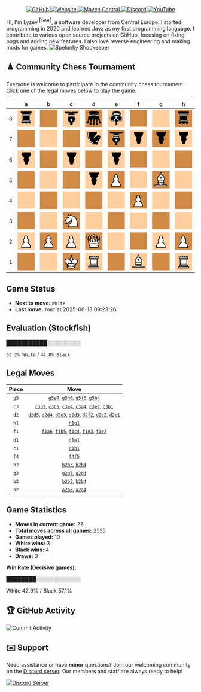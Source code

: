 <div align="center">
    <a href="https://github.com/Lyzev">
        <img src="https://wsrv.nl/?url=https://cdn.jsdelivr.net/npm/@intergrav/devins-badges@3.2.0/assets/cozy-minimal/available/github_vector.svg&w=64&h=64" alt="GitHub">
    </a>
    <a href="https://lyzev.dev">
        <img src="https://wsrv.nl/?url=https://cdn.jsdelivr.net/npm/@intergrav/devins-badges@3.2.0/assets/cozy-minimal/documentation/website_vector.svg&w=64&h=64" alt="Website">
    </a>
    <a href="https://central.sonatype.com/namespace/dev.lyzev.api">
        <img src="https://wsrv.nl/?url=https://cdn.jsdelivr.net/npm/@intergrav/devins-badges@3.2.0/assets/cozy-minimal/available/maven-central_vector.svg&w=64&h=64" alt="Maven Central">
    </a>
    <a href="https://lyzev.dev/discord">
        <img src="https://wsrv.nl/?url=https://cdn.jsdelivr.net/npm/@intergrav/devins-badges@3/assets/cozy-minimal/social/discord-plural_vector.svg&w=64&h=64" alt="Discord">
    </a>
    <a href="https://www.youtube.com/@lyzev">
        <img src="https://wsrv.nl/?url=https://cdn.jsdelivr.net/npm/@intergrav/devins-badges@3.2.0/assets/cozy-minimal/social/youtube-singular_vector.svg&w=64&h=64" alt="YouTube">
    </a>
</div>

[//]: # (23, 08 Mon 2021, 20:00:00)

Hi, I'm Lyzev <sup>⎡Бен⎤</sup>, a software developer from Central Europe. I started programming in 2020 and learned Java as my first programming language. I contribute to various open source projects on GitHub, focusing on fixing bugs and adding new features. I also love reverse engineering and making mods for games. ![Spelunky Shopkeeper](https://static.wikia.nocookie.net/spelunky/images/c/cd/Shopkeeper_HD.png/revision/latest/scale-to-height-down/18)

## :chess_pawn: Community Chess Tournament

Everyone is welcome to participate in the community chess tournament.
Click one of the legal moves below to play the game.

|   | a | b | c | d | e | f | g | h |
|---|---|---|---|---|---|---|---|---|
| 8 | ![r](chess/assets/img/light/black/down/tower.svg) | ![Square](chess/assets/img/dark/square.svg) | ![b](chess/assets/img/light/black/down/bishop.svg) | ![q](chess/assets/img/dark/black/down/queen.svg) | ![k](chess/assets/img/light/black/down/king.svg) | ![Square](chess/assets/img/dark/square.svg) | ![Square](chess/assets/img/light/square.svg) | ![r](chess/assets/img/dark/black/down/tower.svg) |
| 7 | ![Square](chess/assets/img/dark/square.svg) | ![Square](chess/assets/img/light/square.svg) | ![Square](chess/assets/img/dark/square.svg) | ![n](chess/assets/img/light/black/down/horse.svg) | [![b](chess/assets/img/dark/black/down/bishop.svg)](https://github.com/Lyzev/Lyzev/issues/new?title=chess%7Cg5e7&body=Click+%27Create%27+to+submit+this+move.) | ![p](chess/assets/img/light/black/down/pawn.svg) | ![p](chess/assets/img/dark/black/down/pawn.svg) | ![p](chess/assets/img/light/black/down/pawn.svg) |
| 6 | [![p](chess/assets/img/light/black/down/pawn.svg)](https://github.com/Lyzev/Lyzev/issues/new?title=chess%7Cf1a6&body=Click+%27Create%27+to+submit+this+move.) | ![Square](chess/assets/img/dark/square.svg) | ![p](chess/assets/img/light/black/down/pawn.svg) | ![Square](chess/assets/img/dark/square.svg) | ![p](chess/assets/img/light/black/down/pawn.svg) | [![Square](chess/assets/img/dark/square.svg)](https://github.com/Lyzev/Lyzev/issues/new?title=chess%7Cg5f6&body=Click+%27Create%27+to+submit+this+move.) | ![Square](chess/assets/img/light/square.svg) | [![Square](chess/assets/img/dark/square.svg)](https://github.com/Lyzev/Lyzev/issues/new?title=chess%7Cg5h6&body=Click+%27Create%27+to+submit+this+move.) |
| 5 | ![Square](chess/assets/img/dark/square.svg) | ![Square](chess/assets/img/light/square.svg) | ![Square](chess/assets/img/dark/square.svg) | ![p](chess/assets/img/light/black/down/pawn.svg) | ![P](chess/assets/img/dark/white/up/pawn.svg) | [![Square](chess/assets/img/light/square.svg)](https://github.com/Lyzev/Lyzev/issues/new?title=chess%7Cf4f5&body=Click+%27Create%27+to+submit+this+move.) | ![B](chess/assets/img/dark/white/up/bishop.svg) | ![Square](chess/assets/img/light/square.svg) |
| 4 | ![Square](chess/assets/img/light/square.svg) | [![Square](chess/assets/img/dark/square.svg)](https://github.com/Lyzev/Lyzev/issues/new?title=chess%7Cb2b4&body=Click+%27Create%27+to+submit+this+move.) | [![Square](chess/assets/img/light/square.svg)](https://github.com/Lyzev/Lyzev/issues/new?title=chess%7Cf1c4&body=Click+%27Create%27+to+submit+this+move.) | [![Square](chess/assets/img/dark/square.svg)](https://github.com/Lyzev/Lyzev/issues/new?title=chess%7Cd2d4&body=Click+%27Create%27+to+submit+this+move.) | [![Square](chess/assets/img/light/square.svg)](https://github.com/Lyzev/Lyzev/issues/new?title=chess%7Cc3e4&body=Click+%27Create%27+to+submit+this+move.) | ![P](chess/assets/img/dark/white/up/pawn.svg) | [![Square](chess/assets/img/light/square.svg)](https://github.com/Lyzev/Lyzev/issues/new?title=chess%7Cg2g4&body=Click+%27Create%27+to+submit+this+move.) | ![Square](chess/assets/img/dark/square.svg) |
| 3 | [![Square](chess/assets/img/dark/square.svg)](https://github.com/Lyzev/Lyzev/issues/new?title=chess%7Ca2a3&body=Click+%27Create%27+to+submit+this+move.) | [![Square](chess/assets/img/light/square.svg)](https://github.com/Lyzev/Lyzev/issues/new?title=chess%7Cb2b3&body=Click+%27Create%27+to+submit+this+move.) | ![N](chess/assets/img/dark/white/up/horse.svg) | ![Square](chess/assets/img/light/square.svg) | [![Square](chess/assets/img/dark/square.svg)](https://github.com/Lyzev/Lyzev/issues/new?title=chess%7Cd2e3&body=Click+%27Create%27+to+submit+this+move.) | ![Square](chess/assets/img/light/square.svg) | [![Square](chess/assets/img/dark/square.svg)](https://github.com/Lyzev/Lyzev/issues/new?title=chess%7Cg2g3&body=Click+%27Create%27+to+submit+this+move.) | [![Square](chess/assets/img/light/square.svg)](https://github.com/Lyzev/Lyzev/issues/new?title=chess%7Ch2h3&body=Click+%27Create%27+to+submit+this+move.) |
| 2 | ![P](chess/assets/img/light/white/up/pawn.svg) | ![P](chess/assets/img/dark/white/up/pawn.svg) | ![P](chess/assets/img/light/white/up/pawn.svg) | ![Q](chess/assets/img/dark/white/up/queen.svg) | ![Square](chess/assets/img/light/square.svg) | [![Square](chess/assets/img/dark/square.svg)](https://github.com/Lyzev/Lyzev/issues/new?title=chess%7Cd2f2&body=Click+%27Create%27+to+submit+this+move.) | ![P](chess/assets/img/light/white/up/pawn.svg) | ![P](chess/assets/img/dark/white/up/pawn.svg) |
| 1 | ![Square](chess/assets/img/dark/square.svg) | ![Square](chess/assets/img/light/square.svg) | ![K](chess/assets/img/dark/white/up/king.svg) | ![R](chess/assets/img/light/white/up/tower.svg) | ![Square](chess/assets/img/dark/square.svg) | ![B](chess/assets/img/light/white/up/bishop.svg) | [![Square](chess/assets/img/dark/square.svg)](https://github.com/Lyzev/Lyzev/issues/new?title=chess%7Ch1g1&body=Click+%27Create%27+to+submit+this+move.) | ![R](chess/assets/img/light/white/up/tower.svg) |

## Game Status

- **Next to move:** `White`
- **Last move:** `f6d7` at 2025-06-13 09:23:26

## Evaluation (Stockfish)

███████████░░░░░░░░░

`55.2% White` / `44.8% Black`

## Legal Moves

| **Piece** | **Move** |
|:---------:|:--------:|
| `g5` | [`g5e7`](https://github.com/Lyzev/Lyzev/issues/new?title=chess%7Cg5e7&body=Click+%27Create%27+to+submit+this+move.), [`g5h6`](https://github.com/Lyzev/Lyzev/issues/new?title=chess%7Cg5h6&body=Click+%27Create%27+to+submit+this+move.), [`g5f6`](https://github.com/Lyzev/Lyzev/issues/new?title=chess%7Cg5f6&body=Click+%27Create%27+to+submit+this+move.), [`g5h4`](https://github.com/Lyzev/Lyzev/issues/new?title=chess%7Cg5h4&body=Click+%27Create%27+to+submit+this+move.) |
| `c3` | [`c3d5`](https://github.com/Lyzev/Lyzev/issues/new?title=chess%7Cc3d5&body=Click+%27Create%27+to+submit+this+move.), [`c3b5`](https://github.com/Lyzev/Lyzev/issues/new?title=chess%7Cc3b5&body=Click+%27Create%27+to+submit+this+move.), [`c3e4`](https://github.com/Lyzev/Lyzev/issues/new?title=chess%7Cc3e4&body=Click+%27Create%27+to+submit+this+move.), [`c3a4`](https://github.com/Lyzev/Lyzev/issues/new?title=chess%7Cc3a4&body=Click+%27Create%27+to+submit+this+move.), [`c3e2`](https://github.com/Lyzev/Lyzev/issues/new?title=chess%7Cc3e2&body=Click+%27Create%27+to+submit+this+move.), [`c3b1`](https://github.com/Lyzev/Lyzev/issues/new?title=chess%7Cc3b1&body=Click+%27Create%27+to+submit+this+move.) |
| `d2` | [`d2d5`](https://github.com/Lyzev/Lyzev/issues/new?title=chess%7Cd2d5&body=Click+%27Create%27+to+submit+this+move.), [`d2d4`](https://github.com/Lyzev/Lyzev/issues/new?title=chess%7Cd2d4&body=Click+%27Create%27+to+submit+this+move.), [`d2e3`](https://github.com/Lyzev/Lyzev/issues/new?title=chess%7Cd2e3&body=Click+%27Create%27+to+submit+this+move.), [`d2d3`](https://github.com/Lyzev/Lyzev/issues/new?title=chess%7Cd2d3&body=Click+%27Create%27+to+submit+this+move.), [`d2f2`](https://github.com/Lyzev/Lyzev/issues/new?title=chess%7Cd2f2&body=Click+%27Create%27+to+submit+this+move.), [`d2e2`](https://github.com/Lyzev/Lyzev/issues/new?title=chess%7Cd2e2&body=Click+%27Create%27+to+submit+this+move.), [`d2e1`](https://github.com/Lyzev/Lyzev/issues/new?title=chess%7Cd2e1&body=Click+%27Create%27+to+submit+this+move.) |
| `h1` | [`h1g1`](https://github.com/Lyzev/Lyzev/issues/new?title=chess%7Ch1g1&body=Click+%27Create%27+to+submit+this+move.) |
| `f1` | [`f1a6`](https://github.com/Lyzev/Lyzev/issues/new?title=chess%7Cf1a6&body=Click+%27Create%27+to+submit+this+move.), [`f1b5`](https://github.com/Lyzev/Lyzev/issues/new?title=chess%7Cf1b5&body=Click+%27Create%27+to+submit+this+move.), [`f1c4`](https://github.com/Lyzev/Lyzev/issues/new?title=chess%7Cf1c4&body=Click+%27Create%27+to+submit+this+move.), [`f1d3`](https://github.com/Lyzev/Lyzev/issues/new?title=chess%7Cf1d3&body=Click+%27Create%27+to+submit+this+move.), [`f1e2`](https://github.com/Lyzev/Lyzev/issues/new?title=chess%7Cf1e2&body=Click+%27Create%27+to+submit+this+move.) |
| `d1` | [`d1e1`](https://github.com/Lyzev/Lyzev/issues/new?title=chess%7Cd1e1&body=Click+%27Create%27+to+submit+this+move.) |
| `c1` | [`c1b1`](https://github.com/Lyzev/Lyzev/issues/new?title=chess%7Cc1b1&body=Click+%27Create%27+to+submit+this+move.) |
| `f4` | [`f4f5`](https://github.com/Lyzev/Lyzev/issues/new?title=chess%7Cf4f5&body=Click+%27Create%27+to+submit+this+move.) |
| `h2` | [`h2h3`](https://github.com/Lyzev/Lyzev/issues/new?title=chess%7Ch2h3&body=Click+%27Create%27+to+submit+this+move.), [`h2h4`](https://github.com/Lyzev/Lyzev/issues/new?title=chess%7Ch2h4&body=Click+%27Create%27+to+submit+this+move.) |
| `g2` | [`g2g3`](https://github.com/Lyzev/Lyzev/issues/new?title=chess%7Cg2g3&body=Click+%27Create%27+to+submit+this+move.), [`g2g4`](https://github.com/Lyzev/Lyzev/issues/new?title=chess%7Cg2g4&body=Click+%27Create%27+to+submit+this+move.) |
| `b2` | [`b2b3`](https://github.com/Lyzev/Lyzev/issues/new?title=chess%7Cb2b3&body=Click+%27Create%27+to+submit+this+move.), [`b2b4`](https://github.com/Lyzev/Lyzev/issues/new?title=chess%7Cb2b4&body=Click+%27Create%27+to+submit+this+move.) |
| `a2` | [`a2a3`](https://github.com/Lyzev/Lyzev/issues/new?title=chess%7Ca2a3&body=Click+%27Create%27+to+submit+this+move.), [`a2a4`](https://github.com/Lyzev/Lyzev/issues/new?title=chess%7Ca2a4&body=Click+%27Create%27+to+submit+this+move.) |

## Game Statistics

- **Moves in current game:** 22
- **Total moves across all games:** 2555
- **Games played:** 10
- **White wins:** 3
- **Black wins:** 4
- **Draws:** 3

**Win Rate (Decisive games):**

████████░░░░░░░░░░░░

White 42.9% / Black 57.1%


## :trophy: GitHub Activity

![Commit Activity](https://lyzev.dev/assets/img/Lyzev.svg)

## :envelope: Support

Need assistance or have **minor** questions? Join our welcoming community on
the [Discord server](https://lyzev.dev/discord). Our members and staff are always ready to help!

[![Discord Server](https://cdn.jsdelivr.net/npm/@intergrav/devins-badges@3/assets/cozy/social/discord-plural_vector.svg)](https://lyzev.dev/discord)

